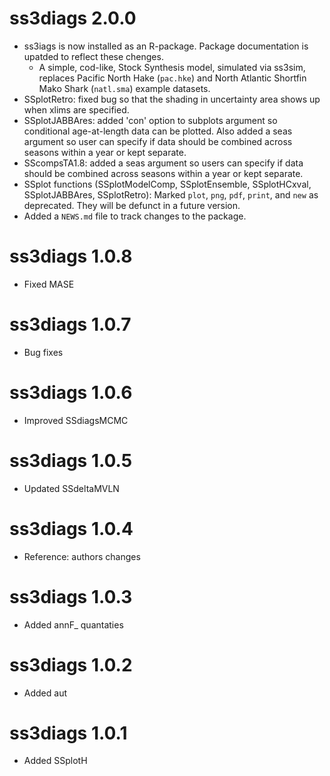 # ss3diags 2.0.0 

* ss3iags is now installed as an R-package. Package documentation is upatded to reflect these chenges. 
  * A simple, cod-like, Stock Synthesis model, simulated via ss3sim, replaces Pacific North Hake (`pac.hke`) and North Atlantic Shortfin Mako Shark (`natl.sma`) example datasets.
* SSplotRetro: fixed bug so that the shading in uncertainty area shows up when xlims are specified.
* SSplotJABBAres: added 'con' option to subplots argument so conditional age-at-length data can be plotted. Also added a seas argument so user can specify if data should be combined across seasons within a year or kept separate. 
* SScompsTA1.8: added a seas argument so users can specify if data should be combined across seasons within a year or kept separate.
* SSplot functions (SSplotModelComp, SSplotEnsemble, SSplotHCxval, SSplotJABBAres, SSplotRetro): Marked `plot`, `png`, `pdf`, `print`, and `new` as deprecated. They will be defunct in a future version.
* Added a `NEWS.md` file to track changes to the package.

# ss3diags 1.0.8

* Fixed MASE

# ss3diags 1.0.7

* Bug fixes

# ss3diags 1.0.6

* Improved SSdiagsMCMC

# ss3diags 1.0.5

* Updated SSdeltaMVLN

# ss3diags 1.0.4 

* Reference: authors changes 

# ss3diags 1.0.3

* Added annF_ quantaties

# ss3diags 1.0.2

* Added aut

# ss3diags 1.0.1

* Added SSplotH
